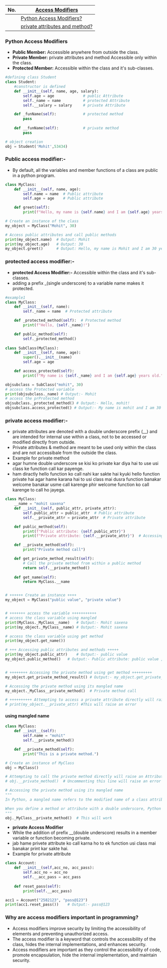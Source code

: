 |  No.  | [Access Modifiers]()                                             |
| :---: | ---------------------------------------------------------------- |
|       | [Python Access Modifiers?](#python-access-modifiers)             |
|       | [private attributes and method?](#private-attributes-and-method) |

### Python Access Modifiers
* **Public Member:** Accessible anywhere from outside the class.
* **Private Member:** private attributes and method Accessible only within the class.
* **Protected Member:** Accessible within the class and it's sub-classes.
```python
#defining class Student
class Student:
    #constructor is defined
    def __init__(self, name, age, salary):
        self.age = age             # public Attribute
        self._name = name          # protected Attribute 
        self.__salary = salary     # private Attribute

    def _funName(self):            # protected method
        pass
 
    def __funName(self):           # private method
        pass

# object creation   
obj = Student('Mohit',53434)
```


### Public access modifier:-
* By default, all the variables and member functions of a class are public in a python program.
```python
class MyClass:
    def __init__(self, name, age):
        self.name = name  # Public attribute
        self.age = age    # Public attribute

    def greet(self):
        print(f"Hello, my name is {self.name} and I am {self.age} years old.")

# Create an instance of the class
my_object = MyClass("Mohit", 30)

# Access public attributes and call public methods
print(my_object.name)  # Output: Mohit
print(my_object.age)   # Output: 30
my_object.greet()      # Output: Hello, my name is Mohit and I am 30 years old.
```

### protected access modifier:-
* **protected Access Modifier:-** Accessible within the class and it's sub-classes.
* adding a prefix _(single underscore) to a variable name makes it protected.
```python
#example1
class MyClass:
    def __init__(self, name):
        self._name = name  # Protected attribute

    def _protected_method(self):  # Protected method
        print(f"Hello, {self._name}!")

    def public_method(self):
        self._protected_method()
        
class SubClass(MyClass):
    def __init__(self, name, age):
        super().__init__(name)
        self.age = age

    def access_protected(self):
        print(f"My name is {self._name} and I am {self.age} years old.")

objsubclass = SubClass("mohit", 30)
# access the Protected variable
print(objsubclass._name) # Output:- Mohit
# access the prProtected method
objsubclass._protected_method() # Output:- Hello, mohit!
objsubclass.access_protected() # Output:- My name is mohit and I am 30 years old.
```

### private access modifier:-
*  private attributes are denoted with a double underscore prefix (__) and are intended for internal use within a class, not to be accessed or modified directly from outside.
* Private attributes & method are meant to be used only within the class and are not accessibale from the outside the class.
* Example for private method
* agar humne double underscore se kisi ko private kar diya hai to use usi class ke function call kar payenge.
* ham diractly hello function ko call nahi kar sakte hai kyuki hello function private hai agar hame karana hai to usi class mai dusra function banakar welcome banakar usme call karenge phir welcome function ko call karenge to call ho jayega.
  
```python
class MyClass:
    __name = "mohit saxena"
    def __init__(self, public_attr, private_attr):
        self.public_attr = public_attr  # Public attribute
        self.__private_attr = private_attr  # Private attribute

    def public_method(self):
        print(f"Public attribute: {self.public_attr}")
        print(f"Private attribute: {self.__private_attr}")  # Accessing private attribute within the class

    def __private_method(self):
        print("Private method call")

    def get_private_method_result(self):
        # Call the private method from within a public method
        return self.__private_method()
    
    def get_name(self):
        return MyClass.__name


# ++++++ Create an instance ++++
my_object = MyClass("public value", "private value")


# +++++++ access the variable +++++++++++
# access the class variable using mangled
print(MyClass._MyClass__name)   # Output:- Mohit saxena
print(my_object._MyClass__name) # Output:- Mohit saxena

# access the class variable using get method
print(my_object.get_name())

# +++ Accessing public attributes and methods +++++
print(my_object.public_attr)    # Output:- public value
my_object.public_method()   # Output:- Public attribute: public value , Private attribute: private value


# ++++++++ Accessing the private method using get method +++++++++
my_object.get_private_method_result() # Output:- my_object.get_private_method_result()

# Accessing the private method using its mangled name
my_object._MyClass__private_method()  # Private method call

# ++++++++++ Attempting to access a private attribute directly will raise an AttributeError ++++++
# print(my_object.__private_attr) #This will raise an error
```

#### using mangled name 
```python
class MyClass:
    def __init__(self):
        self.name = "mohit"
        self.__private_method()

    def __private_method(self):
        print("This is a private method.")

# Create an instance of MyClass
obj = MyClass()

# Attempting to call the private method directly will raise an AttributeError
# obj.__private_method()  # Uncommenting this line will raise an error

# Accessing the private method using its mangled name
"""
In Python, a mangled name refers to the modified name of a class attribute or method that has been defined with a double underscore prefix (__). This name mangling is a mechanism used to prevent name clashes in subclasses and to provide a level of encapsulation.

When you define a method or attribute with a double underscore, Python automatically changes its name to include the class name as a prefix. This is done to avoid accidental access or modification of the method or attribute from outside the class or from subclasses.
"""
obj._MyClass__private_method()  # This will work
```

*  **private Access Modifier**
* While the addition of prefix __(double underscore) results in a member variable or function becoming private.
* jab hame privete attribute ko call karna ho to ek function usi class mai banakar print kar sakte hai.
* Example for private attribute
```python
class Account:
    def __init__(self,acc_no, acc_pass):
        self.acc_no = acc_no
        self.__acc_pass = acc_pass
        
    def reset_pass(self):
        print(self.__acc_pass)

acc1 = Account("2582123", "pass@123")
print(acc1.reset_pass())    # Output:- pass@123
```

### Why are access modifiers important in programming?
* Access modifiers improve security by limiting the accessibility of elements and preventing unauthorized access.
* The access modifier is a keyword that controls the accessibility of the class, hides the internal implementations, and enhances security.
* Access modifiers are important as they control the accessibility of code, promote encapsulation, hide the internal implementation, and maintain security.